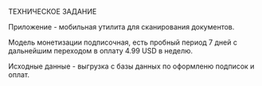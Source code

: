 
ТЕХНИЧЕСКОЕ ЗАДАНИЕ

Приложение - мобильная утилита для сканирования документов.

Модель монетизации подписочная, есть пробный период 7 дней с дальнейшим переходом в оплату 4.99 USD в неделю.

Исходные данные - выгрузка с базы данных по оформленю подписок и оплат.
